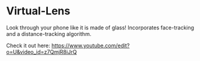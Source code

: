 Virtual-Lens
============

Look through your phone like it is made of glass!
Incorporates face-tracking and a distance-tracking algorithm.

Check it out here: https://www.youtube.com/edit?o=U&video_id=z7QmjR8iJrQ


